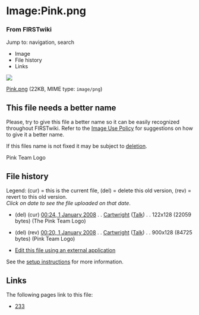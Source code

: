 

# Image:Pink.png

### From FIRSTwiki

Jump to: navigation, search

  * Image
  * File history
  * Links

![](/media/5/50/Pink.png)

[Pink.png](/media/5/50/Pink.png "Pink.png" ) (22KB, MIME type: `image/png`)

This file needs a better name  
---  
Please, try to give this file a better name so it can be easily recognized
throughout FIRSTwiki. Refer to the [Image Use
Policy](/index.php/FIRSTwiki:Image_use_policy "FIRSTwiki:Image use policy" )
for suggestions on how to give it a better name.

If this files name is not fixed it may be subject to
[deletion](/index.php/Category:Candidates_for_speedy_deletion
"Category:Candidates for speedy deletion" ).  
  
  

Pink Team Logo

## File history

Legend: (cur) = this is the current file, (del) = delete this old version,
(rev) = revert to this old version.  
_Click on date to see the file uploaded on that date_.

  * (del) (cur) [00:24, 1 January 2008](/media/5/50/Pink.png "/media/5/50/Pink.png" ) . . [Cartwright](/index.php?title=User:Cartwright&action=edit "User:Cartwright" ) ([Talk](/index.php?title=User_talk:Cartwright&action=edit "User talk:Cartwright" )) . . 122x128 (22059 bytes) (The Pink Team Logo)
  * (del) (rev) [00:20, 1 January 2008](/media/archive/5/50/20080101002444%21Pink.png "/media/archive/5/50/20080101002444!Pink.png" ) . . [Cartwright](/index.php?title=User:Cartwright&action=edit "User:Cartwright" ) ([Talk](/index.php?title=User_talk:Cartwright&action=edit "User talk:Cartwright" )) . . 900x128 (84725 bytes) (Pink Team Logo)
  

  * [Edit this file using an external application](/index.php?title=Image:Pink.png&action=edit&externaledit=true&mode=file "Image:Pink.png" )

See the [setup
instructions](http://meta.wikimedia.org/wiki/Help:External_editors
"http://meta.wikimedia.org/wiki/Help:External_editors" ) for more information.

## Links

The following pages link to this file:

  * [233](/index.php/233 "233" )

